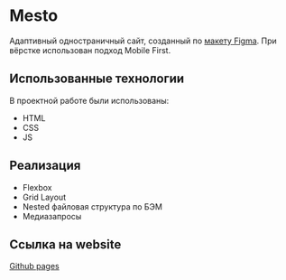 # Mesto
Адаптивный одностраничный сайт, созданный по [макету Figma](https://www.figma.com/file/2cn9N9jSkmxD84oJik7xL7/JavaScript.-Sprint-4?node-id=0%3A1). При вёрстке использован подход Mobile First.

## Использованные технологии
В проектной работе были использованы:
* HTML
* CSS
* JS

## Реализация
* Flexbox
* Grid Layout
* Nested файловая структура по БЭМ
* Медиазапросы

## Ссылка на website
[Github pages](https://kmatsuleva.github.io/mesto/)
